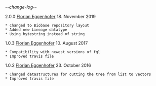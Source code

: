 -*-change-log-*-

2.0.0 [Florian Eggenhofer](mailto:egg@cs.uni-freiburg.de) 18. November 2019

	* Changed to Biobase repository layout
	* Added new Lineage datatype
	* Using bytestring instead of string

1.0.3 [Florian Eggenhofer](mailto:egg@cs.uni-freiburg.de) 10. August 2017

	* Compatibility with newest versions of fgl
	* Improved travis file

1.0.2 [Florian Eggenhofer](mailto:egg@cs.uni-freiburg.de) 23. October 2016

	* Changed datastructures for cutting the tree from list to vectors
	* Improved travis file
